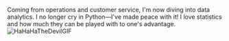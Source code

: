 Coming from operations and customer service, I'm now diving into data analytics. I no longer cry in Python—I've made peace with it! I love statistics and how much they can be played with to one's advantage.
![HaHaHaTheDevilGIF](https://github.com/user-attachments/assets/5091fe04-364b-4a27-8a7c-2b15d9023f8e)
